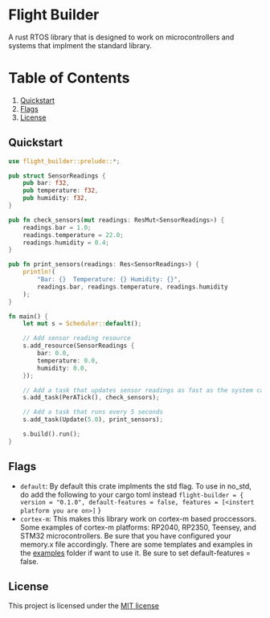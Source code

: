 # Flight Builder

A rust RTOS library that is designed to work on microcontrollers and systems that implment the standard library.

# Table of Contents
1. [Quickstart](#quickstart)
2. [Flags](#flags)
3. [License](#license)

## Quickstart

```rust
use flight_builder::prelude::*;

pub struct SensorReadings {
    pub bar: f32,
    pub temperature: f32,
    pub humidity: f32,
}

pub fn check_sensors(mut readings: ResMut<SensorReadings>) {
    readings.bar = 1.0;
    readings.temperature = 22.0;
    readings.humidity = 0.4;
}

pub fn print_sensors(readings: Res<SensorReadings>) {
    println!(
        "Bar: {}  Temperature: {} Humidity: {}",
        readings.bar, readings.temperature, readings.humidity
    );
}

fn main() {
    let mut s = Scheduler::default();

    // Add sensor reading resource
    s.add_resource(SensorReadings {
        bar: 0.0,
        temperature: 0.0,
        humidity: 0.0,
    });

    // Add a task that updates sensor readings as fast as the system can run
    s.add_task(PerATick(), check_sensors);

    // Add a task that runs every 5 seconds
    s.add_task(Update(5.0), print_sensors);

    s.build().run();
}
```


## Flags
- `default`: By default this crate implments the std flag. To use in no_std, do add the following to your cargo toml instead `flight-builder = { version = "0.1.0", default-features = false, features = [<instert platform you are on>]` }
- `cortex-m`: This makes this library work on cortex-m based proccessors. Some examples of cortex-m platforms: RP2040, RP2350, Teensey, and STM32 microcontrollers. Be sure that you have configured your memory.x file accordingly. There are some templates and examples in the [examples](examples/) folder if want to use it. Be sure to set default-features = false.

## License
This project is licensed under the [MIT license](LICENSE)
